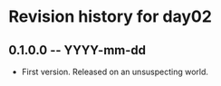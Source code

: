 # Revision history for day02

## 0.1.0.0 -- YYYY-mm-dd

* First version. Released on an unsuspecting world.
